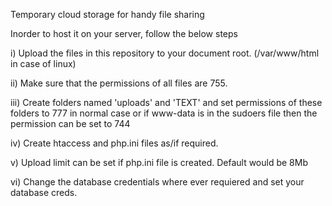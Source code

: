 Temporary cloud storage for handy file sharing


Inorder to host it on your server, follow the below steps

i) Upload the files in this repository to your document root. (/var/www/html in case of linux)

ii) Make sure that the permissions of all files are 755.

iii) Create folders named 'uploads' and 'TEXT' and set permissions of these folders to 777 in normal case or if www-data is in the sudoers file then the permission can be set to 744

iv) Create htaccess and php.ini files as/if required.

v) Upload limit can be set if php.ini file is created. Default would be 8Mb

vi) Change the database credentials where ever requiered and set your database creds.

